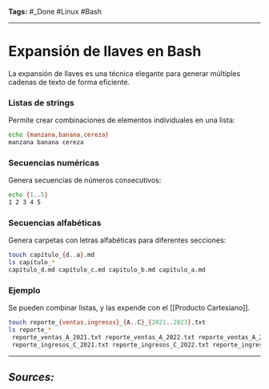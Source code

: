 **Tags:** #_Done 
#Linux #Bash
- - -
# Expansión de llaves en Bash
La expansión de llaves es una técnica elegante para generar múltiples cadenas de texto de forma eficiente. 
### Listas de strings
Permite crear combinaciones de elementos individuales en una lista:  
```bash
echo {manzana,banana,cereza}
manzana banana cereza
```
### Secuencias numéricas
Genera secuencias de números consecutivos:
```bash
echo {1..5}
1 2 3 4 5
```
### Secuencias alfabéticas
Genera carpetas con letras alfabéticas para diferentes secciones:  
```bash
touch capítulo_{d..a}.md
ls capítulo_*
capítulo_d.md capítulo_c.md capítulo_b.md capítulo_a.md
```
### Ejemplo
Se pueden combinar listas, y las expende con el [[Producto Cartesiano]].
```bash
touch reporte_{ventas,ingresos}_{A..C}_{2021..2023}.txt
ls reporte_*
 reporte_ventas_A_2021.txt reporte_ventas_A_2022.txt reporte_ventas_A_2023.txt
 reporte_ingresos_C_2021.txt reporte_ingresos_C_2022.txt reporte_ingresos_C_2023.txt....
```
- - - 
## ***Sources:***